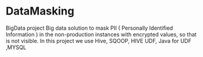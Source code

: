 # DataMasking
BigData project 
Big data solution to mask PII ( Personally Identified Information ) in the non-production instances with encrypted values, so that is not visible.
In this project we use Hive, SQOOP, HIVE UDF, Java for UDF ,MYSQL
